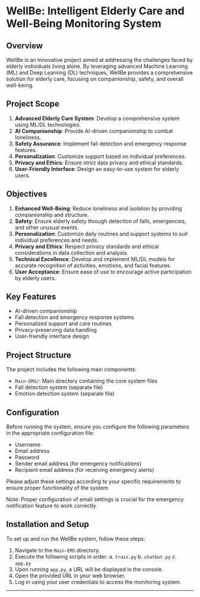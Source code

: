 # WellBe: Intelligent Elderly Care and Well-Being Monitoring System

## Overview

WellBe is an innovative project aimed at addressing the challenges faced by elderly individuals living alone. By leveraging advanced Machine Learning (ML) and Deep Learning (DL) techniques, WellBe provides a comprehensive solution for elderly care, focusing on companionship, safety, and overall well-being.

## Project Scope

1. **Advanced Elderly Care System**: Develop a comprehensive system using ML/DL technologies.
2. **AI Companionship**: Provide AI-driven companionship to combat loneliness.
3. **Safety Assurance**: Implement fall detection and emergency response features.
4. **Personalization**: Customize support based on individual preferences.
5. **Privacy and Ethics**: Ensure strict data privacy and ethical standards.
6. **User-Friendly Interface**: Design an easy-to-use system for elderly users.

## Objectives

1. **Enhanced Well-Being**: Reduce loneliness and isolation by providing companionship and structure.
2. **Safety**: Ensure elderly safety through detection of falls, emergencies, and other unusual events.
3. **Personalization**: Customize daily routines and support systems to suit individual preferences and needs.
4. **Privacy and Ethics**: Respect privacy standards and ethical considerations in data collection and analysis.
5. **Technical Excellence**: Develop and implement ML/DL models for accurate recognition of activities, emotions, and facial features.
6. **User Acceptance**: Ensure ease of use to encourage active participation by elderly users.

## Key Features

- AI-driven companionship
- Fall detection and emergency response systems
- Personalized support and care routines
- Privacy-preserving data handling
- User-friendly interface design

## Project Structure

The project includes the following main components:

- `Main-EMS/`: Main directory containing the core system files
- Fall detection system (separate file)
- Emotion detection system (separate file)

## Configuration

Before running the system, ensure you configure the following parameters in the appropriate configuration file:

- Username
- Email address
- Password
- Sender email address (for emergency notifications)
- Recipient email address (for receiving emergency alerts)

Please adjust these settings according to your specific requirements to ensure proper functionality of the system.

Note: Proper configuration of email settings is crucial for the emergency notification feature to work correctly.

## Installation and Setup

To set up and run the WellBe system, follow these steps:

1. Navigate to the `Main-EMS` directory.
2. Execute the following scripts in order:
   a. `train.py`
   b. `chatbot.py`
   c. `app.py`
3. Upon running `app.py`, a URL will be displayed in the console.
4. Open the provided URL in your web browser.
5. Log in using your user credentials to access the monitoring system.

---
